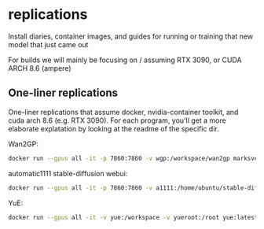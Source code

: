 # replications
Install diaries, container images, and guides for running or training that new model that just came out

For builds we will mainly be focusing on / assuming RTX 3090, or CUDA ARCH 8.6 (ampere)

## One-liner replications  

One-liner replications that assume docker, nvidia-container toolkit, and cuda arch 8.6 (e.g. RTX 3090).
For each program, you'll get a more elaborate explatation by looking at the readme of the specific dir.

Wan2GP:
```bash
docker run --gpus all -it -p 7860:7860 -v wgp:/workspace/wan2gp marksverdhei/wan2gp:latest
```

automatic1111 stable-diffusion webui:
```bash
docker run --gpus all -it -p 7860:7860 -v a1111:/home/ubuntu/stable-diffusion-webui automatic1111:latest
```

YuE:
```bash
docker run --gpus all -it -v yue:/workspace -v yueroot:/root yue:latest
```

